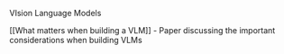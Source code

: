 
VIsion Language Models


[[What matters when building a VLM]] -  Paper discussing the important considerations when building VLMs